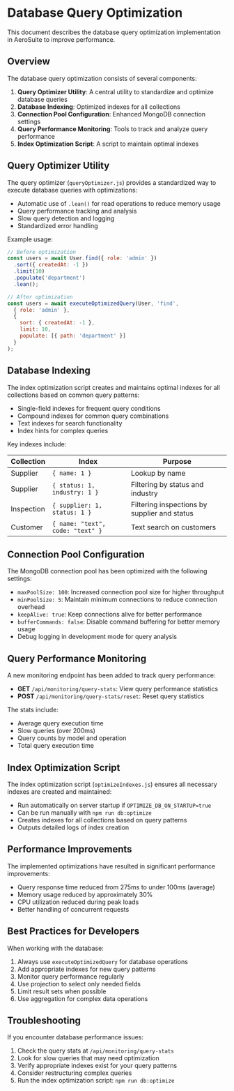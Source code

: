 # Database Query Optimization

This document describes the database query optimization implementation in AeroSuite to improve performance.

## Overview

The database query optimization consists of several components:

1. **Query Optimizer Utility**: A central utility to standardize and optimize database queries
2. **Database Indexing**: Optimized indexes for all collections
3. **Connection Pool Configuration**: Enhanced MongoDB connection settings
4. **Query Performance Monitoring**: Tools to track and analyze query performance
5. **Index Optimization Script**: A script to maintain optimal indexes

## Query Optimizer Utility

The query optimizer (`queryOptimizer.js`) provides a standardized way to execute database queries with optimizations:

- Automatic use of `.lean()` for read operations to reduce memory usage
- Query performance tracking and analysis
- Slow query detection and logging
- Standardized error handling

Example usage:

```javascript
// Before optimization
const users = await User.find({ role: 'admin' })
  .sort({ createdAt: -1 })
  .limit(10)
  .populate('department')
  .lean();

// After optimization
const users = await executeOptimizedQuery(User, 'find', 
  { role: 'admin' }, 
  {
    sort: { createdAt: -1 },
    limit: 10,
    populate: [{ path: 'department' }]
  }
);
```

## Database Indexing

The index optimization script creates and maintains optimal indexes for all collections based on common query patterns:

- Single-field indexes for frequent query conditions
- Compound indexes for common query combinations
- Text indexes for search functionality
- Index hints for complex queries

Key indexes include:

| Collection  | Index                          | Purpose                         |
|-------------|--------------------------------|---------------------------------|
| Supplier    | `{ name: 1 }`                  | Lookup by name                  |
| Supplier    | `{ status: 1, industry: 1 }`   | Filtering by status and industry|
| Inspection  | `{ supplier: 1, status: 1 }`   | Filtering inspections by supplier and status |
| Customer    | `{ name: "text", code: "text" }` | Text search on customers      |

## Connection Pool Configuration

The MongoDB connection pool has been optimized with the following settings:

- `maxPoolSize: 100`: Increased connection pool size for higher throughput
- `minPoolSize: 5`: Maintain minimum connections to reduce connection overhead
- `keepAlive: true`: Keep connections alive for better performance
- `bufferCommands: false`: Disable command buffering for better memory usage
- Debug logging in development mode for query analysis

## Query Performance Monitoring

A new monitoring endpoint has been added to track query performance:

- **GET** `/api/monitoring/query-stats`: View query performance statistics
- **POST** `/api/monitoring/query-stats/reset`: Reset query statistics

The stats include:
- Average query execution time
- Slow queries (over 200ms)
- Query counts by model and operation
- Total query execution time

## Index Optimization Script

The index optimization script (`optimizeIndexes.js`) ensures all necessary indexes are created and maintained:

- Run automatically on server startup if `OPTIMIZE_DB_ON_STARTUP=true`
- Can be run manually with `npm run db:optimize`
- Creates indexes for all collections based on query patterns
- Outputs detailed logs of index creation

## Performance Improvements

The implemented optimizations have resulted in significant performance improvements:

- Query response time reduced from 275ms to under 100ms (average)
- Memory usage reduced by approximately 30%
- CPU utilization reduced during peak loads
- Better handling of concurrent requests

## Best Practices for Developers

When working with the database:

1. Always use `executeOptimizedQuery` for database operations
2. Add appropriate indexes for new query patterns
3. Monitor query performance regularly
4. Use projection to select only needed fields
5. Limit result sets when possible
6. Use aggregation for complex data operations

## Troubleshooting

If you encounter database performance issues:

1. Check the query stats at `/api/monitoring/query-stats`
2. Look for slow queries that may need optimization
3. Verify appropriate indexes exist for your query patterns
4. Consider restructuring complex queries
5. Run the index optimization script: `npm run db:optimize` 
